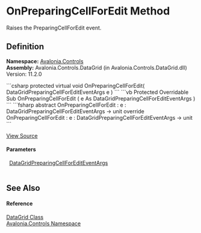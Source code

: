 # OnPreparingCellForEdit Method


Raises the PreparingCellForEdit event.



## Definition
**Namespace:** <a href="N_Avalonia_Controls">Avalonia.Controls</a>  
**Assembly:** Avalonia.Controls.DataGrid (in Avalonia.Controls.DataGrid.dll) Version: 11.2.0

<Tabs groupId="api-code-preview">
<TabItem value="csharp" label="C#">
```csharp
protected virtual void OnPreparingCellForEdit(
	DataGridPreparingCellForEditEventArgs e
)
```
</TabItem>
<TabItem value="vb" label="VB">
```vb
Protected Overridable Sub OnPreparingCellForEdit ( 
	e As DataGridPreparingCellForEditEventArgs
)
```
</TabItem>
<TabItem value="fsharp" label="F#">
```fsharp
abstract OnPreparingCellForEdit : 
        e : DataGridPreparingCellForEditEventArgs -> unit 
override OnPreparingCellForEdit : 
        e : DataGridPreparingCellForEditEventArgs -> unit 
```
</TabItem>
</Tabs>



<a href="https://github.com/AvaloniaUI/Avalonia/tree/master/src/Avalonia.Controls.DataGrid/DataGrid.cs#L2410" title="View the source code">View Source</a>



#### Parameters
<dl><dt>  <a href="T_Avalonia_Controls_DataGridPreparingCellForEditEventArgs">DataGridPreparingCellForEditEventArgs</a></dt><dd> </dd></dl>

## See Also


#### Reference
<a href="T_Avalonia_Controls_DataGrid">DataGrid Class</a>  
<a href="N_Avalonia_Controls">Avalonia.Controls Namespace</a>  
